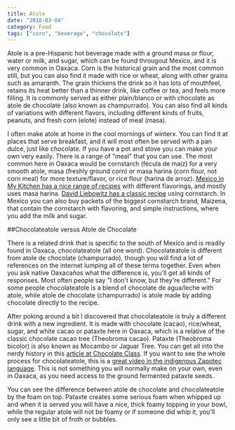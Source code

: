 ```yaml
---
title: Atole
date: "2018-03-04"
category: Food
tags: ["corn", "beverage", "chocolate"]
---
```


Atole is a pre-Hispanic hot beverage made with a ground masa or flour, water or milk, and sugar, which can be found througout Mexico, and it is very common in Oaxaca. Corn is the historical grain and the most common still, but you can also find it made with rice or wheat, along with other grains such as amaranth. The grain thickens the drink so it has lots of mouthfeel, retains its heat better than a thinner drink, like coffee or tea, and feels more filling. It is commonly served as either plain/blanco or with chocolate as atole de chocolate (also known as champurrado). You can also find all kinds of variations with different flavors, including different kinds of fruits, peanuts, and fresh corn (elote) instead of meal (masa).

I often make atole at home in the cool mornings of winterx. You can find it at places that serve breakfast, and it will most often be served with a pan dulce, just like chocolate. If you have a pot and stove you can make your own very easily. There is a range of "meal" that you can use. The most common here in Oaxaca would be cornstarch (fécula de maíz) for a very smooth atole, masa (freshly ground corn) or masa harina (corn flour, not corn meal) for more texture/flavor, or rice flour (harina de arroz). [Mexico in My Kitchen has a nice range of recipes](https://www.mexicoinmykitchen.com/?s=atole) with different flavorings, and mostly uses masa harina. [David Liebowitz has a classic recipe](https://www.davidlebovitz.com/atole-mexican-drink-recipe/) using cornstarch. In Mexico you can also buy packets of the biggest cornstarch brand, Maizena, that contain the cornstarch with flavoring, and simple instructions, where you add the milk and sugar.

##Chocolateatole versus Atole de Chocolate

There is a related drink that is specific to the south of Mexico and is readily found in Oaxaca, chocolateatole (all one word). Chocolateatole is different from atole de chocolate (champurrado), though you will find a lot of references on the internet lumping all of these terms together. Even when you ask native Oaxacaños what the difference is, you'll get all kinds of responses. Most often people say "I don't know, but they're different." For some people chocolateatole is a blend of chocolate de agua/leche with atole, while atole de chocolate (champurrado) is atole made by adding chocolate directly to the recipe.

After poking around a bit I discovered that chocolateatole is truly a different drink with a new ingredient. It is made with chocolate (cacao), rice/wheat, sugar, and white cacao or pataxte here in Oaxaca, which is a relative of the classic chocolate cacao tree (Theobroma cacao). Pataxte (Theobroma bicolor) is also known as Mocambo or Jaguar Tree. You can get all into the nerdy history in this [article at Chocolate Class](https://chocolateclass.wordpress.com/tag/pataxte/). If you want to see the whole process for chocolateatole, this is a [great video in the indigenous Zapotec language](https://www.youtube.com/watch?v=RjomxSR-6nk). This is not something you will normally make on your own, even in Oaxaca, as you need access to the ground fermented pataxte seeds.

You can see the difference between atole de chocolate and chocolateatole by the foam on top. Pataxte creates some serious foam when whipped up and when it is served you will have a nice, thick foamy topping in your bowl, while the regular atole will not be foamy or if someone did whip it, you'll only see a little bit of froth or bubbles.